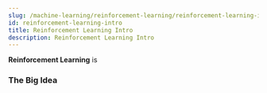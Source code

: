 ```yaml
---
slug: /machine-learning/reinforcement-learning/reinforcement-learning-intro
id: reinforcement-learning-intro
title: Reinforcement Learning Intro
description: Reinforcement Learning Intro
---
```


**Reinforcement Learning** is

### The Big Idea
